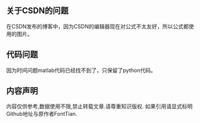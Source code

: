 ## 关于CSDN的问题

在CSDN发布的博客中，因为CSDN的编辑器现在对公式不太友好，所以公式都使用的图片。

## 代码问题

因为时间问题matlab代码已经找不到了，只保留了python代码。

## 内容声明
内容仅供参考,数据使用不限,禁止转载文章.请尊重知识版权.
如果引用请显式标明Github地址与原作者FontTian.
